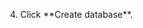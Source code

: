 <ol start="4"><!--added because numbering restarts after para break-->
  <li>Click **Create database**.</li>
</ol>

